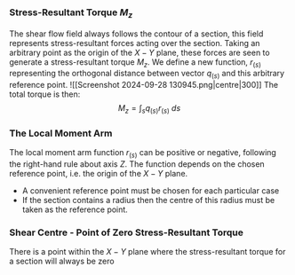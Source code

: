 ### Stress-Resultant Torque $M_{z}$
The shear flow field always follows the contour of a section, this field represents stress-resultant forces acting over the section.
Taking an arbitrary point as the origin of the $X-Y$ plane, these forces are seen to generate a stress-resultant torque $M_{z}$.
We define a new function, $r_{(s)}$ representing the orthogonal distance between vector $q_{(s)}$ and this arbitrary reference point.
![[Screenshot 2024-09-28 130945.png|centre|300]]
The total torque is then:
$$M_{z}=\int_{s}q_{(s)}r_{(s)}~ds$$
### The Local Moment Arm
The local moment arm function $r_{(s)}$ can be positive or negative, following the right-hand rule about axis $Z$.
The function depends on the chosen reference point, i.e. the origin of the $X-Y$ plane.
- A convenient reference point must be chosen for each particular case
- If the section contains a radius then the centre of this radius must be taken as the reference point.

### Shear Centre - Point of Zero Stress-Resultant Torque
There is a point within the $X-Y$ plane where the stress-resultant torque for a section will always be zero